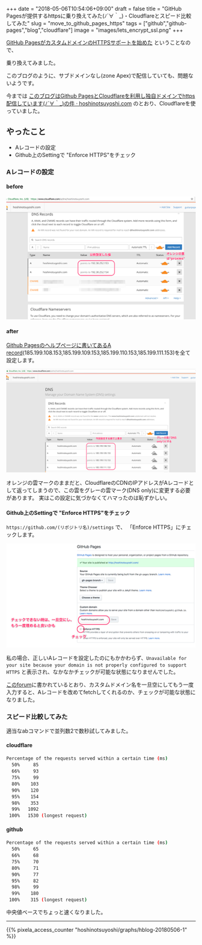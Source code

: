 +++
date = "2018-05-06T10:54:06+09:00"
draft = false
title = "GitHub Pagesが提供するhttpsに乗り換えてみた(ﾉ´∀｀_)・Cloudflareとスピード比較してみた"
slug = "move_to_github_pages_https"
tags = ["github","github-pages","blog","cloudflare"]
image = "images/lets_encrypt_ssl.png"
+++


[GitHub PagesがカスタムドメインのHTTPSサポートを始めた](https://blog.github.com/2018-05-01-github-pages-custom-domains-https/) ということなので、

乗り換えてみました。

このブログのように、サブドメインなし(zone Apex)で配信していても、問題ないようです。

<!--more-->

今までは [このブログはGithub PagesとCloudflareを利用し独自ドメインでhttps配信しています(ﾉ´∀｀_)の件 · hoshinotsuyoshi.com](https://hoshinotsuyoshi.com/post/this-blog-https-apex-record-gh-pages-cloudflare/) のとおり、Cloudflareを使っていました。

## やったこと

* Aレコードの設定
* Github上のSettingで "Enforce HTTPS"をチェック

### Aレコードの設定

#### before

<img alt="slack" src="/images/cloudflare_setting_before.png" width=600>

#### after

[Github Pagesのヘルプページに書いてあるA record](https://help.github.com/articles/setting-up-an-apex-domain/#configuring-a-records-with-your-dns-provider)(185.199.108.153,185.199.109.153,185.199.110.153,185.199.111.153)を全て設定します。

<img alt="slack" src="/images/cloudflare_setting_after.png" width=600>

オレンジの雲マークのままだと、CloudflareのCDNのIPアドレスがAレコードとして返ってしまうので、この雲をグレーの雲マーク(DNS only)に変更する必要があります。 実はこの設定に気づかなくてハマったのは恥ずかしい。


#### Github上のSettingで "Enforce HTTPS"をチェック

`https://github.com/(リポジトリ名)/settings` で、 「Enforce HTTPS」にチェックします。

<img alt="slack" src="/images/check_enforce_https.png" width=600>


私の場合、正しいAレコードを設定したのにもかかわらず、`Unavailable for your site because your domain is not properly configured to support HTTPS` と表示され、なかなかチェックが可能な状態になりませんでした。

[このforum](https://github.community/t5/Pages/How-to-enable-https-support-on-custom-domains/m-p/6929#M465)に書かれているとおり、カスタムドメイン名を一旦空にしてもう一度入力すると、Aレコードを改めてfetchしてくれるのか、チェックが可能な状態になりました。

### スピード比較してみた

適当なabコマンドで並列数2で数秒試してみました。

#### cloudflare

```sh
Percentage of the requests served within a certain time (ms)
  50%     85
  66%     93
  75%     99
  80%    103
  90%    120
  95%    154
  98%    353
  99%   1092
 100%   1530 (longest request)
```
 
#### github

```sh
Percentage of the requests served within a certain time (ms)
  50%     65
  66%     68
  75%     70
  80%     71
  90%     77
  95%     82
  98%     99
  99%    180
 100%    315 (longest request)
```

中央値ベースでちょっと速くなりました。
<script type="text/javascript" src="/js/prism.js" async></script>

---

{{% pixela_access_counter "hoshinotsuyoshi/graphs/hblog-20180506-1" %}}
